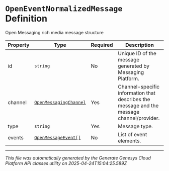 # `OpenEventNormalizedMessage` Definition

Open Messaging rich media message structure

| Property | Type | Required | Description |
|----------|------|----------|-------------|
| id | `string` | No | Unique ID of the message generated by Messaging Platform. |
| channel | [`OpenMessagingChannel`](openmessagingchannel-definition.md) | Yes | Channel-specific information that describes the message and the message channel/provider. |
| type | `string` | Yes | Message type. |
| events | [`OpenMessageEvent[]`](openmessageevent-definition.md) | No | List of event elements. |

---

*This file was automatically generated by the Generate Genesys Cloud Platform API classes utility on 2025-04-24T15:04:25.589Z*